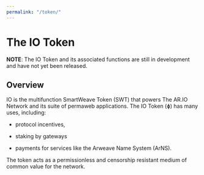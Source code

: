 ```yaml
---
permalink: "/token/"
---
```


# The IO Token

**NOTE**: The IO Token and its associated functions are still in development and have not yet been released.

## Overview

IO is the multifunction SmartWeave Token (SWT) that powers The AR.IO Network and its suite of permaweb applications. The IO Token (ɸ) has many uses, including:

- protocol incentives,

- staking by gateways

- payments for services like the Arweave Name System (ArNS).

The token acts as a permissionless and censorship resistant medium of common value for the network.
